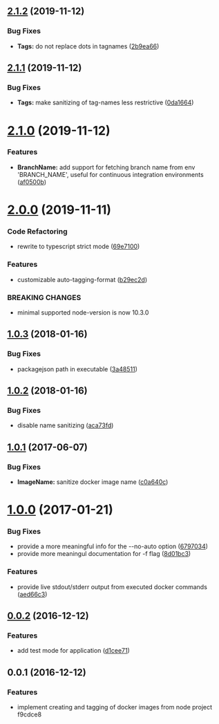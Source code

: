 ## [2.1.2](https://github.com/hellivan/docker-snapshot-image/compare/v2.1.1...v2.1.2) (2019-11-12)


### Bug Fixes

* **Tags:** do not replace dots in tagnames ([2b9ea66](https://github.com/hellivan/docker-snapshot-image/commit/2b9ea661e723c0ff36631c41bfa5b9dbf26c6148))



## [2.1.1](https://github.com/hellivan/docker-snapshot-image/compare/v2.1.0...v2.1.1) (2019-11-12)


### Bug Fixes

* **Tags:** make sanitizing of tag-names less restrictive ([0da1664](https://github.com/hellivan/docker-snapshot-image/commit/0da16641408b755b8bf1a1c9f08be1245d6858f9))



# [2.1.0](https://github.com/hellivan/docker-snapshot-image/compare/v2.0.0...v2.1.0) (2019-11-12)


### Features

* **BranchName:** add support for fetching branch name from env 'BRANCH_NAME', useful for continuous integration environments ([af0500b](https://github.com/hellivan/docker-snapshot-image/commit/af0500b1af5ed547f944600e924fe79d88d37a6e))



# [2.0.0](https://github.com/hellivan/docker-snapshot-image/compare/v1.0.3...v2.0.0) (2019-11-11)


### Code Refactoring

* rewrite to typescript strict mode ([69e7100](https://github.com/hellivan/docker-snapshot-image/commit/69e7100331be5a70f712847429bf8f28faf85be8))


### Features

* customizable auto-tagging-format ([b29ec2d](https://github.com/hellivan/docker-snapshot-image/commit/b29ec2df72cdf104e822bf0c63571734cbdc8e2d))


### BREAKING CHANGES

* minimal supported node-version is now 10.3.0



<a name="1.0.3"></a>
## [1.0.3](https://github.com/hellivan/docker-snapshot-image/compare/v1.0.2...v1.0.3) (2018-01-16)


### Bug Fixes

* packagejson path in executable ([3a48511](https://github.com/hellivan/docker-snapshot-image/commit/3a48511))



<a name="1.0.2"></a>
## [1.0.2](https://github.com/hellivan/docker-snapshot-image/compare/v1.0.1...v1.0.2) (2018-01-16)


### Bug Fixes

* disable name sanitizing ([aca73fd](https://github.com/hellivan/docker-snapshot-image/commit/aca73fd))



<a name="1.0.1"></a>
## [1.0.1](https://github.com/hellivan/docker-snapshot-image/compare/v1.0.0...v1.0.1) (2017-06-07)


### Bug Fixes

* **ImageName:** sanitize docker image name ([c0a640c](https://github.com/hellivan/docker-snapshot-image/commit/c0a640c))



<a name="1.0.0"></a>
# [1.0.0](https://github.com/hellivan/docker-snapshot-image/compare/v0.0.2...v1.0.0) (2017-01-21)


### Bug Fixes

* provide a more meaningful info for the --no-auto option ([6797034](https://github.com/hellivan/docker-snapshot-image/commit/6797034))
* provide more meaningul documentation for -f flag ([8d01bc3](https://github.com/hellivan/docker-snapshot-image/commit/8d01bc3))


### Features

* provide live stdout/stderr output from executed docker commands ([aed66c3](https://github.com/hellivan/docker-snapshot-image/commit/aed66c3))



<a name="0.0.2"></a>
## [0.0.2](https://github.com/hellivan/docker-snapshot-image/compare/v0.0.1...v0.0.2) (2016-12-12)


### Features

* add test mode for application ([d1cee71](https://github.com/hellivan/docker-snapshot-image/commit/d1cee71))



<a name="0.0.1"></a>
## 0.0.1 (2016-12-12)


### Features

* implement creating and tagging of docker images from node project f9cdce8



